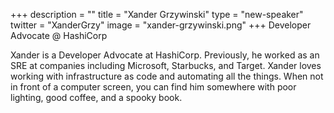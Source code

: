 +++
description = ""
title = "Xander Grzywinski"
type = "new-speaker"
twitter = "XanderGrzy"
image = "xander-grzywinski.png"
+++
Developer Advocate @ HashiCorp

Xander is a Developer Advocate at HashiCorp. Previously, he worked as an SRE at companies including Microsoft, Starbucks, and Target. Xander loves working with infrastructure as code and automating all the things. When not in front of a computer screen, you can find him somewhere with poor lighting, good coffee, and a spooky book.
